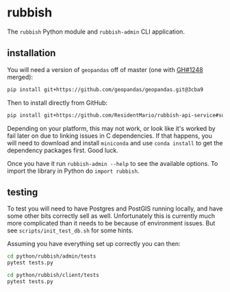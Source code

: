 # rubbish

The `rubbish` Python module and `rubbish-admin` CLI application.

## installation

You will need a version of `geopandas` off of master (one with [GH#1248](https://github.com/geopandas/geopandas/pull/1248) merged):

```bash
pip install git+https://github.com/geopandas/geopandas.git@3cba9
```

Then to install directly from GitHub:

```bash
pip install git+https://github.com/ResidentMario/rubbish-api-service#subdirectory=python
```

Depending on your platform, this may not work, or look like it's worked by fail later on due to linking issues in C dependencies. If that happens, you will need to download and install `miniconda` and use `conda install` to get the dependency packages first. Good luck.

Once you have it run `rubbish-admin --help` to see the available options. To import the library in Python do `import rubbish`.

## testing

To test you will need to have Postgres and PostGIS running locally, and have some other bits correctly sell as well. Unfortunately this is currently much more complicated than it needs to be because of environment issues. But see `scripts/init_test_db.sh` for some hints.

Assuming you have everything set up correctly you can then:

```bash
cd python/rubbish/admin/tests
pytest tests.py
```

```bash
cd python/rubbish/client/tests
pytest tests.py
```
